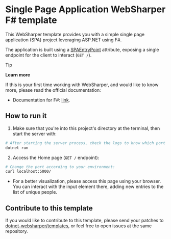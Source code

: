 # Single Page Application WebSharper F# template

This WebSharper template provides you with a simple single page application (SPA) project leveraging ASP.NET using F#.

The application is built using a [SPAEntryPoint](https://developers.websharper.com/docs/v4.x/fs/overview#spa) attribute, exposing a single endpoint for the client to interact (`GET /`).

> [!TIP]
> **Learn more**
>
> If this is your first time working with WebSharper, and would like to know more, please read the official documentation:
>
> - Documentation for F#: [link](https://developers.websharper.com/docs/v4.x/fs/overview.html).

## How to run it

1. Make sure that you're into this project's directory at the terminal, then start the server with:

```bash
# After starting the server process, check the logs to know which port it is using.
dotnet run
```

2. Access the Home page (`GET /` endpoint):

```bash
# Change the port according to your environment:
curl localhost:5000/
```

- For a better visualization, please access this page using your browser. You can interact with the input element there, adding new entries to the list of unique people.

## Contribute to this template

If you would like to contribute to this template, please send your patches to [dotnet-websharper/templates](https://github.com/dotnet-websharper/templates), or feel free to open issues at the same repository.